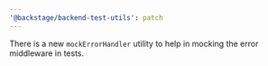 ```yaml
---
'@backstage/backend-test-utils': patch
---
```


There is a new `mockErrorHandler` utility to help in mocking the error middleware in tests.
